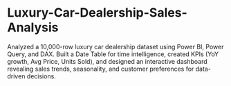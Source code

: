 # Luxury-Car-Dealership-Sales-Analysis
Analyzed a 10,000-row luxury car dealership dataset using Power BI, Power Query, and DAX. Built a Date Table for time intelligence, created KPIs (YoY growth, Avg Price, Units Sold), and designed an interactive dashboard revealing sales trends, seasonality, and customer preferences for data-driven decisions.

